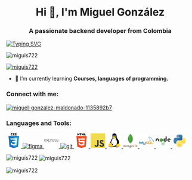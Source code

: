 <h1 align="center">Hi 👋, I'm Miguel González</h1>
<h3 align="center">A passionate backend developer from Colombia</h3>

<a href="https://github.com/Miguis722">
  <img src="https://readme-typing-svg.demolab.com?font=Fira+Code&pause=1000&color=F7A32C&center=true&vCenter=true&random=false&width=440&height=45&lines=Backend+web+and+mobile+app+developer;Currently+learning" alt="Typing SVG" /></a>
<p align="left"> <img src="https://komarev.com/ghpvc/?username=miguis722&label=Profile%20views&color=0e75b6&style=flat" alt="miguis722" /> </p>
<!-- https://readme-typing-svg.demolab.com/demo/ -->
<p align="left"> <a href="https://github.com/ryo-ma/github-profile-trophy"><img src="https://github-profile-trophy.vercel.app/?username=miguis722" alt="miguis722" /></a> </p>

- 🌱 I’m currently learning **Courses, languages of programming.**

<h3 align="left">Connect with me:</h3>
<p align="left">
<a href="www.linkedin.com/in/miguelgonzalezmaldonado" target="blank"><img align="center" src="https://raw.githubusercontent.com/rahuldkjain/github-profile-readme-generator/master/src/images/icons/Social/linked-in-alt.svg" alt="miguel-gonzalez-maldonado-1135892b7" height="30" width="40" /></a>
</p>

<h3 align="left">Languages and Tools:</h3>
<p align="left"> <a href="https://www.w3schools.com/css/" target="_blank" rel="noreferrer"> <img src="https://raw.githubusercontent.com/devicons/devicon/master/icons/css3/css3-original-wordmark.svg" alt="css3" width="40" height="40"/> </a> <a href="https://www.figma.com/" target="_blank" rel="noreferrer"> <img src="https://www.vectorlogo.zone/logos/figma/figma-icon.svg" alt="figma" width="40" height="40"/> </a> <a href="https://expressjs.com" target="_blank" rel="noreferrer"> <img src="https://raw.githubusercontent.com/devicons/devicon/master/icons/express/express-original-wordmark.svg" alt="express" width="40" height="40"/> </a> <a href="https://git-scm.com/" target="_blank" rel="noreferrer"> <img src="https://www.vectorlogo.zone/logos/git-scm/git-scm-icon.svg" alt="git" width="40" height="40"/> </a> <a href="https://www.w3.org/html/" target="_blank" rel="noreferrer"> <img src="https://raw.githubusercontent.com/devicons/devicon/master/icons/html5/html5-original-wordmark.svg" alt="html5" width="40" height="40"/> </a> <a href="https://developer.mozilla.org/en-US/docs/Web/JavaScript" target="_blank" rel="noreferrer"> <img src="https://raw.githubusercontent.com/devicons/devicon/master/icons/javascript/javascript-original.svg" alt="javascript" width="40" height="40"/> </a> <a href="https://www.linux.org/" target="_blank" rel="noreferrer"> <img src="https://raw.githubusercontent.com/devicons/devicon/master/icons/linux/linux-original.svg" alt="linux" width="40" height="40"/> </a> <a href="https://www.mongodb.com/" target="_blank" rel="noreferrer"> <img src="https://raw.githubusercontent.com/devicons/devicon/master/icons/mongodb/mongodb-original-wordmark.svg" alt="mongodb" width="40" height="40"/> </a> <a href="https://www.mysql.com/" target="_blank" rel="noreferrer"> <img src="https://raw.githubusercontent.com/devicons/devicon/master/icons/mysql/mysql-original-wordmark.svg" alt="mysql" width="40" height="40"/> </a> <a href="https://nodejs.org" target="_blank" rel="noreferrer"> <img src="https://raw.githubusercontent.com/devicons/devicon/master/icons/nodejs/nodejs-original-wordmark.svg" alt="nodejs" width="40" height="40"/> </a> <a href="https://www.python.org" target="_blank" rel="noreferrer"> <img src="https://raw.githubusercontent.com/devicons/devicon/master/icons/python/python-original.svg" alt="python" width="40" height="40"/> </a> </p>

<p><img align="left" src="https://github-readme-stats.vercel.app/api/top-langs?username=miguis722&show_icons=true&locale=en&layout=compact" alt="miguis722" /></p>

<p>&nbsp;<img align="center" src="https://github-readme-stats.vercel.app/api?username=miguis722&show_icons=true&locale=en" alt="miguis722" /></p>

<p><img align="center" src="https://github-readme-streak-stats.herokuapp.com/?user=miguis722&" alt="miguis722" /></p>
